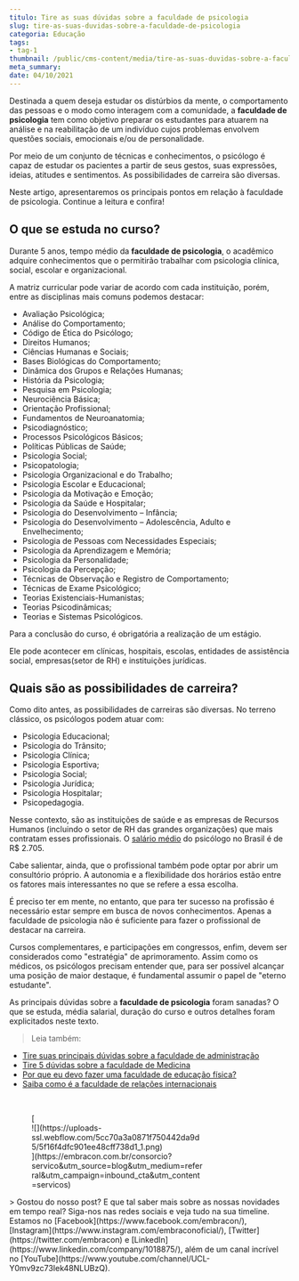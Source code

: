 ```yaml
---
titulo: Tire as suas dúvidas sobre a faculdade de psicologia
slug: tire-as-suas-duvidas-sobre-a-faculdade-de-psicologia
categoria: Educação
tags:
- tag-1
thumbnail: /public/cms-content/media/tire-as-suas-duvidas-sobre-a-faculdade-de-psicologia.jpeg
meta_summary: 
date: 04/10/2021
---
```

Destinada a quem deseja estudar os distúrbios da mente, o comportamento das pessoas e o modo como interagem com a comunidade, a **faculdade de psicologia** tem como objetivo preparar os estudantes para atuarem na análise e na reabilitação de um indivíduo cujos problemas envolvem questões sociais, emocionais e/ou de personalidade.

Por meio de um conjunto de técnicas e conhecimentos, o psicólogo é capaz de estudar os pacientes a partir de seus gestos, suas expressões, ideias, atitudes e sentimentos. As possibilidades de carreira são diversas.

Neste artigo, apresentaremos os principais pontos em relação à faculdade de psicologia. Continue a leitura e confira!

O que se estuda no curso?
-------------------------

Durante 5 anos, tempo médio da **faculdade de psicologia**, o acadêmico adquire conhecimentos que o permitirão trabalhar com psicologia clínica, social, escolar e organizacional.

A matriz curricular pode variar de acordo com cada instituição, porém, entre as disciplinas mais comuns podemos destacar:

- Avaliação Psicológica;
- Análise do Comportamento;
- Código de Ética do Psicólogo;
- Direitos Humanos;
- Ciências Humanas e Sociais;
- Bases Biológicas do Comportamento;
- Dinâmica dos Grupos e Relações Humanas;
- História da Psicologia;
- Pesquisa em Psicologia;
- Neurociência Básica;
- Orientação Profissional;
- Fundamentos de Neuroanatomia;
- Psicodiagnóstico;
- Processos Psicológicos Básicos;
- Políticas Públicas de Saúde;
- Psicologia Social;
- Psicopatologia;
- Psicologia Organizacional e do Trabalho;
- Psicologia Escolar e Educacional;
- Psicologia da Motivação e Emoção;
- Psicologia da Saúde e Hospitalar;
- Psicologia do Desenvolvimento – Infância;
- Psicologia do Desenvolvimento – Adolescência, Adulto e Envelhecimento;
- Psicologia de Pessoas com Necessidades Especiais​;
- Psicologia da Aprendizagem e Memória;
- Psicologia da Personalidade;
- Psicologia da Percepção;
- Técnicas de Observação e Registro de Comportamento;
- Técnicas de Exame Psicológico;
- Teorias Existenciais-Humanistas;
- Teorias Psicodinâmicas;
- Teorias e Sistemas Psicológicos.​

Para a conclusão do curso, é obrigatória a realização de um estágio.

Ele pode acontecer em clínicas, hospitais, escolas, entidades de assistência social, empresas(setor de RH) e instituições jurídicas.

Quais são as possibilidades de carreira?
----------------------------------------

Como dito antes, as possibilidades de carreiras são diversas. No terreno clássico, os psicólogos podem atuar com:

- Psicologia Educacional;
- Psicologia do Trânsito;
- Psicologia Clínica;
- Psicologia Esportiva;
- Psicologia Social;
- Psicologia Jurídica;
- Psicologia Hospitalar;
- Psicopedagogia.

Nesse contexto, são as instituições de saúde e as empresas de Recursos Humanos (incluindo o setor de RH das grandes organizações) que mais contratam esses profissionais. O [salário médio](https://querobolsa.com.br/revista/salario-medio-de-psicologos-por-area) do psicólogo no Brasil é de R$ 2.705.

Cabe salientar, ainda, que o profissional também pode optar por abrir um consultório próprio. A autonomia e a flexibilidade dos horários estão entre os fatores mais interessantes no que se refere a essa escolha.

É preciso ter em mente, no entanto, que para ter sucesso na profissão é necessário estar sempre em busca de novos conhecimentos. Apenas a faculdade de psicologia não é suficiente para fazer o profissional de destacar na carreira.

Cursos complementares, e participações em congressos, enfim, devem ser considerados como "estratégia" de aprimoramento. Assim como os médicos, os psicólogos precisam entender que, para ser possível alcançar uma posição de maior destaque, é fundamental assumir o papel de "eterno estudante".

As principais dúvidas sobre a **faculdade de psicologia** foram sanadas? O que se estuda, média salarial, duração do curso e outros detalhes foram explicitados neste texto.

> Leia também:

- [Tire suas principais dúvidas sobre a faculdade de administração](https://www.embracon.com.br/blog/tire-suas-principais-duvidas-sobre-a-faculdade-de-administracao)
- [Tire 5 dúvidas sobre a faculdade de Medicina](https://www.embracon.com.br/blog/tire-5-duvidas-sobre-a-faculdade-de-medicina)
- [Por que eu devo fazer uma faculdade de educação física?](https://www.embracon.com.br/blog/por-que-eu-devo-fazer-uma-faculdade-de-educacao-fisica)
- [Saiba como é a faculdade de relações internacionais](https://www.embracon.com.br/blog/saiba-como-e-a-faculdade-de-relacoes-internacionais)

‍

<figure class="w-richtext-figure-type-image w-richtext-align-center" style="max-width:310px">[<div>![](https://uploads-ssl.webflow.com/5cc70a3a0871f750442da9d5/5f16f4dfc901ee48cff738d1_1.png)</div>](https://embracon.com.br/consorcio?servico&utm_source=blog&utm_medium=referral&utm_campaign=inbound_cta&utm_content=servicos)</figure>> Gostou do nosso post? E que tal saber mais sobre as nossas novidades em tempo real? Siga-nos nas redes sociais e veja tudo na sua timeline. Estamos no [Facebook](https://www.facebook.com/embracon/), [Instagram](https://www.instagram.com/embraconoficial/), [Twitter](https://twitter.com/embracon) e [LinkedIn](https://www.linkedin.com/company/1018875/), além de um canal incrível no [YouTube](https://www.youtube.com/channel/UCL-Y0mv9zc73Iek48NLUBzQ).
